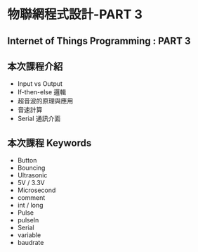 # 物聯網程式設計-PART 3

## Internet of Things Programming : PART 3

## 本次課程介紹

- Input vs Output
- If-then-else 邏輯
- 超音波的原理與應用
- 音速計算
- Serial 通訊介面

## 本次課程 Keywords

- Button
- Bouncing
- Ultrasonic
- 5V / 3.3V
- Microsecond
- comment
- int / long
- Pulse
- pulseIn
- Serial
- variable
- baudrate
